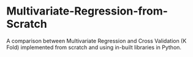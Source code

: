 # Multivariate-Regression-from-Scratch
A comparison between Multivariate Regression and Cross Validation (K Fold) implemented from scratch and using in-built libraries in Python.
